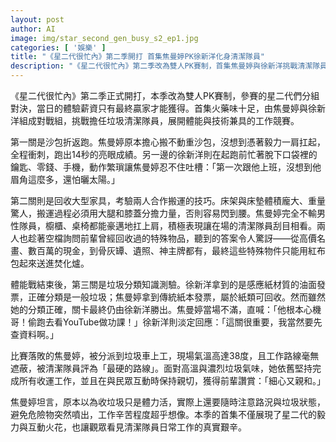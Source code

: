 ```yaml
---
layout: post
author: AI
image: img/star_second_gen_busy_s2_ep1.jpg
categories: [ '娛樂' ]
title: "《星二代很忙內》第二季開打 首集焦曼婷PK徐新洋化身清潔隊員"  
description: "《星二代很忙內》第二季改為雙人PK賽制，首集焦曼婷與徐新洋挑戰清潔隊員工作，歷經沙包折返跑、大型家具搬運與垃圾分類知識測驗，全程火藥味十足，也讓觀眾看見清潔隊員高溫下辛勤工作的真實日常。"  "
---
```

《星二代很忙內》第二季正式開打，本季改為雙人PK賽制，參賽的星二代們分組對決，當日的體驗薪資只有最終贏家才能獲得。首集火藥味十足，由焦曼婷與徐新洋組成對戰組，挑戰擔任垃圾清潔隊員，展開體能與技術兼具的工作競賽。  

第一關是沙包折返跑。焦曼婷原本擔心搬不動重沙包，沒想到憑著毅力一肩扛起，全程衝刺，跑出14秒的亮眼成績。另一邊的徐新洋則在起跑前忙著脫下口袋裡的鑰匙、零錢、手機，動作繁瑣讓焦曼婷忍不住吐槽：「第一次跟他上班，沒想到他眉角這麼多，還怕曬太陽。」  

第二關則是回收大型家具，考驗兩人合作搬運的技巧。床架與床墊體積龐大、重量驚人，搬運過程必須用大腿和膝蓋分擔力量，否則容易閃到腰。焦曼婷完全不輸男性隊員，櫥櫃、桌椅都能豪邁地扛上肩，積極表現讓在場的清潔隊員刮目相看。兩人也趁著空檔詢問前輩曾經回收過的特殊物品，聽到的答案令人驚訝——從高價名畫、數百萬的現金，到骨灰罈、遺照、神主牌都有，最終這些特殊物件只能用紅布包起來送進焚化爐。  

體能戰結束後，第三關是垃圾分類知識測驗。徐新洋拿到的是感應紙材質的油面發票，正確分類是一般垃圾；焦曼婷拿到傳統紙本發票，屬於紙類可回收。然而雖然她的分類正確，關卡最終仍由徐新洋勝出。焦曼婷當場不滿，直喊：「他根本心機哥！偷跑去看YouTube做功課！」徐新洋則淡定回應：「這關很重要，我當然要先查資料啊。」  

比賽落敗的焦曼婷，被分派到垃圾車上工，現場氣溫高達38度，且工作路線毫無遮蔽，被清潔隊員評為「最硬的路線」。面對高溫與濃烈垃圾氣味，她依舊堅持完成所有收運工作，並且在與民眾互動時保持親切，獲得前輩讚賞：「細心又親和。」  

焦曼婷坦言，原本以為收垃圾只是體力活，實際上還要隨時注意路況與垃圾狀態，避免危險物突然噴出，工作辛苦程度超乎想像。本季的首集不僅展現了星二代的毅力與互動火花，也讓觀眾看見清潔隊員日常工作的真實艱辛。